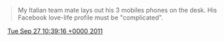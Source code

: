 > My Italian team mate lays out his 3 mobiles phones on the desk\. His Facebook love\-life profile must be "complicated"\.

<img src="../../media/tweet.ico" width="12" /> [Tue Sep 27 10:39:16 +0000 2011](https://twitter.com/DromerDenker/status/118635811980836864)